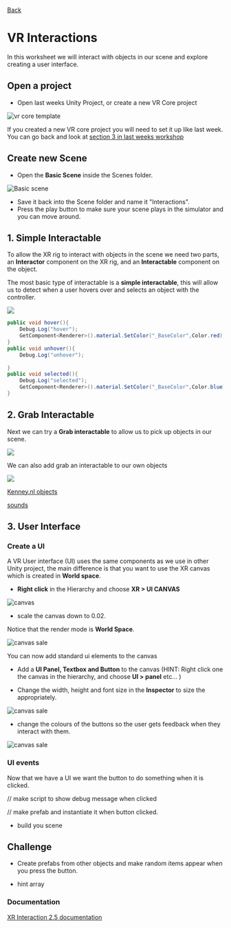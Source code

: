 [Back](https://uwetom.github.io/media-production-worksheets)

# VR Interactions

In this worksheet we will interact with objects in our scene and explore creating a user interface.

## Open a project

- Open last weeks Unity Project, or create a new VR Core project

![vr core template](https://uwetom.github.io/media-production-worksheets/wk17-vr-introduction/images/new_project_6.jpg)

If you created a new VR core project you will need to set it up like last week. You can go back and look at [section 3 in last weeks workshop](https://uwetom.github.io/media-production-worksheets/wk17-vr-introduction/) 

## Create new Scene

- Open the **Basic Scene** inside the Scenes folder.

![Basic scene](https://uwetom.github.io/media-production-worksheets/wk17-vr-introduction/images/basicscene.jpg)

- Save it back into the Scene folder and name it "Interactions".
- Press the play button to make sure your scene plays in the simulator and you can move around.

## 1. Simple Interactable

To allow the XR rig to interact with objects in the scene we need two parts, an **Interactor** component on the XR rig, and an **Interactable** component on the object.

The most basic type of interactable is a **simple interactable**, this will allow us to detect when a user hovers over and selects an object with the controller.

[<img src="https://uwetom.github.io/media-production-worksheets/wk17-vr-introduction/images/xr_simulator_video.jpg">](https://uwe.cloud.panopto.eu/Panopto/Pages/Viewer.aspx?id=8ee3d93f-6a2a-4705-b058-b30000fbf702)

```c#
public void hover(){
	Debug.Log("hover");
	GetComponent<Renderer>().material.SetColor("_BaseColor",Color.red);
}
public void unhover(){
	Debug.Log("unhover");
	
}
public void selected(){
	Debug.Log("selected");
	GetComponent<Renderer>().material.SetColor("_BaseColor",Color.blue);
}
```

## 2. Grab Interactable

Next we can try a **Grab interactable** to allow us to pick up objects in our scene.

[<img src="https://uwetom.github.io/media-production-worksheets/wk17-vr-introduction/images/xr_simulator_video.jpg">](https://uwe.cloud.panopto.eu/Panopto/Pages/Viewer.aspx?id=c037b363-6479-49f1-89ce-b30001106ff9)

We can also add grab an interactable to our own objects

[<img src="https://uwetom.github.io/media-production-worksheets/wk18-more-vr/images/pizza_video.jpg">](https://uwe.cloud.panopto.eu/Panopto/Pages/Viewer.aspx?id=b85003b4-643d-40e1-abdc-b30001142c77)

[Kenney.nl objects](https://uwetom.github.io/media-production-worksheets/wk18-more-vr/assets/kenney_objects.unitypackage)

[sounds](https://uwetom.github.io/media-production-worksheets/wk18-more-vr/assets/sounds.zip)



## 3. User Interface

### Create a UI

A VR User interface (UI) uses the same components as we use in other Unity project, the main difference is that you want to use the XR canvas which is created in **World space**. 

- **Right click** in the Hierarchy and choose **XR > UI CANVAS**

![canvas](https://uwetom.github.io/media-production-worksheets/wk18-more-vr/images/ui_canvas.jpg)

- scale the canvas down to 0.02.

Notice that the render mode is **World Space**.

![canvas sale](https://uwetom.github.io/media-production-worksheets/wk18-more-vr/images/canvas_scale.jpg)

You can now add standard ui elements to the canvas

- Add a **UI Panel, Textbox and Button** to the canvas (HINT: Right click one the canvas in the hierarchy, and choose **UI > panel** etc...  )

- Change the width, height and font size in the **Inspector** to size the appropriately.

![canvas sale](https://uwetom.github.io/media-production-worksheets/wk18-more-vr/images/ui_panel.jpg)

- change the colours of the buttons so the user gets feedback when they interact with them.

![canvas sale](https://uwetom.github.io/media-production-worksheets/wk18-more-vr/images/button_colors.jpg)

### UI events

Now that we have a UI we want the button to do something when it is clicked.

// make script to show debug message when clicked

// make prefab and instantiate it when button clicked.


- build you scene

## Challenge

- Create prefabs from other objects and make random items appear when you press the button.

- hint array




 
### Documentation

[XR Interaction 2.5 documentation](https://docs.unity3d.com/Packages/com.unity.xr.interaction.toolkit@2.5/manual/samples-starter-assets.html)
